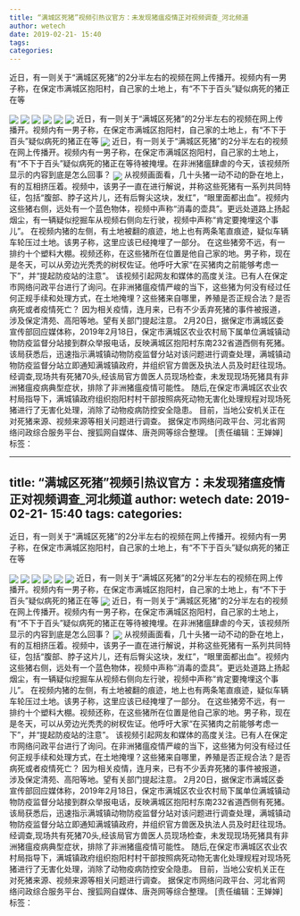 ```yaml
---
title: “满城区死猪”视频引热议官方：未发现猪瘟疫情正对视频调查_河北频道
author: wetech
date: 2019-02-21- 15:40
tags: 
categories: 
---
```

近日，有一则关于“满城区死猪”的2分半左右的视频在网上传播开。视频内有一男子称，在保定市满城区抱阳村，自己家的土地上，有“不下于百头”疑似病死的猪正在等
<!-- more -->
                
<img align="center" border="0" src="http://p1.ifengimg.com/a/2019_08/bc77ac6928daeff_size100_w500_h869.jpg" />
                
<img align="center" border="0" src="http://p2.ifengimg.com/a/2019_08/24edcd9f5eb0e06_size107_w500_h869.jpg" />
                
<img align="center" border="0" src="http://p2.ifengimg.com/a/2019_08/3ecde78b5bb7796_size95_w500_h869.jpg" />
            
<img align="center" border="0" src="http://p0.ifengimg.com/a/2019_08/b78b15934cf01f2_size89_w500_h869.jpg" />
<img align="center" border="0" src="http://p2.ifengimg.com/a/2019_08/4880698478d5c9b_size182_w500_h375.png" />
<img align="center" border="0" src="http://p0.ifengimg.com/a/2019_08/3bb36c75272476d_size28_w500_h153.png" />
近日，有一则关于“满城区死猪”的2分半左右的视频在网上传播开。视频内有一男子称，在保定市满城区抱阳村，自己家的土地上，有“不下于百头”疑似病死的猪正在等
<img align="center" border="0" src="http://p0.ifengimg.com/a/2019_08/a5d80a198d730d9_size107_w500_h422.png" />
近日，有一则关于“满城区死猪”的2分半左右的视频在网上传播开。视频内有一男子称，在保定市满城区抱阳村，自己家的土地上，有“不下于百头”疑似病死的猪正在等待被掩埋。在非洲猪瘟肆虐的今天，该视频所显示的内容到底是怎么回事？
<img align="center" border="0" src="http://p2.ifengimg.com/a/2016/0810/204c433878d5cf9size1_w16_h16.png" />
从视频画面看，几十头猪一动不动的卧在地上，有的互相挤压着。视频中，该男子一直在进行解说，并称这些死猪有一系列共同特征，包括“腹部、脖子这片儿，还有后臀尖这块，发红”，“眼里面都出血”。视频内这些猪右侧，远处有一个蓝色物体，视频中声称“消毒的壶具”。更远处道路上扬起烟尘，有一辆疑似挖掘车从视频右侧向左行驶，视频中声称“肯定要掩埋这个事儿”。
在视频内猪的左侧，有土地被翻的痕迹，地上也有两条笔直痕迹，疑似车辆车轮压过土地。该男子称，这里应该已经掩埋了一部分。
在这些猪旁不远，有一排约十个塑料大棚。视频还称，在这些猪所在位置是他自己家的地。男子称，现在是冬天，可以从旁边光秃秃的树杈佐证。他呼吁大家“在买猪肉之前能够考虑一下”，并“提起防疫站的注意”。
该视频引起网友和媒体的高度关注。已有人在保定市网络问政平台进行了询问。在非洲猪瘟疫情严峻的当下，这些猪为何没有经过任何正规手续和处理方式，在土地掩埋？这些猪来自哪里，养殖是否正规合法？是否病死或者疫情死亡？
因为相关疫情，连月来，已有不少丢弃死猪的事件被报道，涉及保定清苑、高阳等地。望有关部门提起注意。
2月20日，据保定市满城区委宣传部回应媒体称，2019年2月18日，保定市满城区农业农村局下属单位满城镇动物防疫监督分站接到群众举报电话，反映满城区抱阳村东南232省道西侧有死猪。
该局获悉后，迅速指示满城镇动物防疫监督分站对该问题进行调查处理，满城镇动物防疫监督分站立即通知满城镇政府，并组织官方兽医及执法人员及时赶往现场。
经调查,现场共有死猪70头,经该局官方兽医人员现场检查，未发现现场死猪具有非洲猪瘟疫病典型症状，排除了非洲猪瘟疫情可能性。
随后,在保定市满城区农业农村局指导下，满城镇政府组织抱阳村村干部按照病死动物无害化处理规程对现场死猪进行了无害化处理，消除了动物疫病防控安全隐患。
目前，当地公安机关正在对死猪来源、视频来源等相关问题进行调查。
据保定市网络问政平台、河北省网络问政综合服务平台、搜狐网自媒体、唐尧网等综合整理。
[责任编辑：王婵婵]
标签：
 
 
 
 
 
 
 
 
 
 
 
 
 
             
---
title: “满城区死猪”视频引热议官方：未发现猪瘟疫情正对视频调查_河北频道
author: wetech
date: 2019-02-21- 15:40
tags: 
categories: 
---
近日，有一则关于“满城区死猪”的2分半左右的视频在网上传播开。视频内有一男子称，在保定市满城区抱阳村，自己家的土地上，有“不下于百头”疑似病死的猪正在等
<!-- more -->
                
<img align="center" border="0" src="http://p1.ifengimg.com/a/2019_08/bc77ac6928daeff_size100_w500_h869.jpg" />
                
<img align="center" border="0" src="http://p2.ifengimg.com/a/2019_08/24edcd9f5eb0e06_size107_w500_h869.jpg" />
                
<img align="center" border="0" src="http://p2.ifengimg.com/a/2019_08/3ecde78b5bb7796_size95_w500_h869.jpg" />
            
<img align="center" border="0" src="http://p0.ifengimg.com/a/2019_08/b78b15934cf01f2_size89_w500_h869.jpg" />
<img align="center" border="0" src="http://p2.ifengimg.com/a/2019_08/4880698478d5c9b_size182_w500_h375.png" />
<img align="center" border="0" src="http://p0.ifengimg.com/a/2019_08/3bb36c75272476d_size28_w500_h153.png" />
近日，有一则关于“满城区死猪”的2分半左右的视频在网上传播开。视频内有一男子称，在保定市满城区抱阳村，自己家的土地上，有“不下于百头”疑似病死的猪正在等
<img align="center" border="0" src="http://p0.ifengimg.com/a/2019_08/a5d80a198d730d9_size107_w500_h422.png" />
近日，有一则关于“满城区死猪”的2分半左右的视频在网上传播开。视频内有一男子称，在保定市满城区抱阳村，自己家的土地上，有“不下于百头”疑似病死的猪正在等待被掩埋。在非洲猪瘟肆虐的今天，该视频所显示的内容到底是怎么回事？
<img align="center" border="0" src="http://p2.ifengimg.com/a/2016/0810/204c433878d5cf9size1_w16_h16.png" />
从视频画面看，几十头猪一动不动的卧在地上，有的互相挤压着。视频中，该男子一直在进行解说，并称这些死猪有一系列共同特征，包括“腹部、脖子这片儿，还有后臀尖这块，发红”，“眼里面都出血”。视频内这些猪右侧，远处有一个蓝色物体，视频中声称“消毒的壶具”。更远处道路上扬起烟尘，有一辆疑似挖掘车从视频右侧向左行驶，视频中声称“肯定要掩埋这个事儿”。
在视频内猪的左侧，有土地被翻的痕迹，地上也有两条笔直痕迹，疑似车辆车轮压过土地。该男子称，这里应该已经掩埋了一部分。
在这些猪旁不远，有一排约十个塑料大棚。视频还称，在这些猪所在位置是他自己家的地。男子称，现在是冬天，可以从旁边光秃秃的树杈佐证。他呼吁大家“在买猪肉之前能够考虑一下”，并“提起防疫站的注意”。
该视频引起网友和媒体的高度关注。已有人在保定市网络问政平台进行了询问。在非洲猪瘟疫情严峻的当下，这些猪为何没有经过任何正规手续和处理方式，在土地掩埋？这些猪来自哪里，养殖是否正规合法？是否病死或者疫情死亡？
因为相关疫情，连月来，已有不少丢弃死猪的事件被报道，涉及保定清苑、高阳等地。望有关部门提起注意。
2月20日，据保定市满城区委宣传部回应媒体称，2019年2月18日，保定市满城区农业农村局下属单位满城镇动物防疫监督分站接到群众举报电话，反映满城区抱阳村东南232省道西侧有死猪。
该局获悉后，迅速指示满城镇动物防疫监督分站对该问题进行调查处理，满城镇动物防疫监督分站立即通知满城镇政府，并组织官方兽医及执法人员及时赶往现场。
经调查,现场共有死猪70头,经该局官方兽医人员现场检查，未发现现场死猪具有非洲猪瘟疫病典型症状，排除了非洲猪瘟疫情可能性。
随后,在保定市满城区农业农村局指导下，满城镇政府组织抱阳村村干部按照病死动物无害化处理规程对现场死猪进行了无害化处理，消除了动物疫病防控安全隐患。
目前，当地公安机关正在对死猪来源、视频来源等相关问题进行调查。
据保定市网络问政平台、河北省网络问政综合服务平台、搜狐网自媒体、唐尧网等综合整理。
[责任编辑：王婵婵]
标签：
 
 
 
 
 
 
 
 
 
 
 
 
 
             
